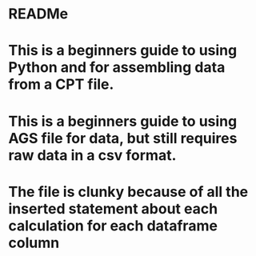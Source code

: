 # READMe
# This is a beginners guide to using Python and for assembling data from a CPT file.
# This is a beginners guide to using AGS file for data, but still requires raw data in a csv format.
# The file is clunky because of all the inserted statement about each calculation for each dataframe column

